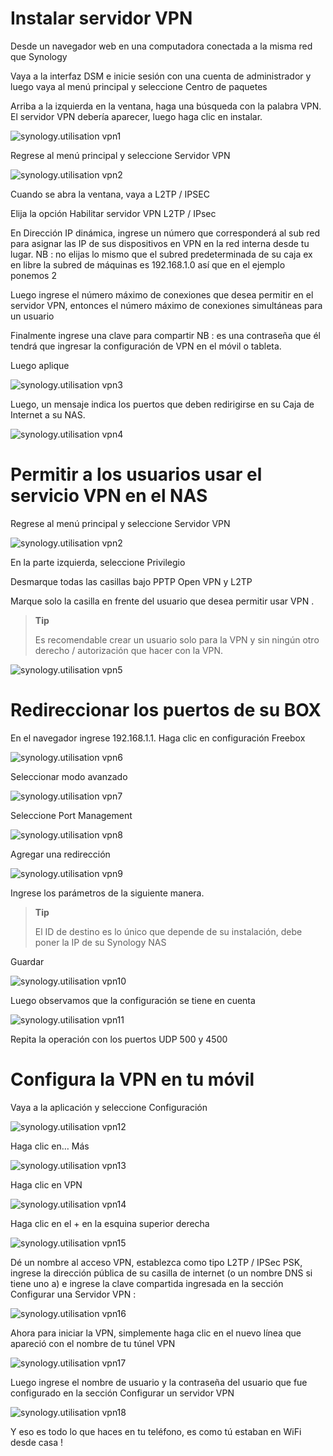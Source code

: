 Instalar servidor VPN 
====================

Desde un navegador web en una computadora conectada a la misma red que
Synology

Vaya a la interfaz DSM e inicie sesión con una cuenta de administrador y luego
vaya al menú principal y seleccione Centro de paquetes

Arriba a la izquierda en la ventana, haga una búsqueda con la palabra VPN.
El servidor VPN debería aparecer, luego haga clic en instalar.

![synology.utilisation vpn1](images/synology.utilisation_vpn1.png)

Regrese al menú principal y seleccione Servidor VPN

![synology.utilisation vpn2](images/synology.utilisation_vpn2.png)

Cuando se abra la ventana, vaya a L2TP / IPSEC

Elija la opción Habilitar servidor VPN L2TP / IPsec

En Dirección IP dinámica, ingrese un número que corresponderá al sub
red para asignar las IP de sus dispositivos en VPN en la red interna
desde tu lugar. NB : no elijas lo mismo que el
subred predeterminada de su caja ex en libre la subred de
máquinas es 192.168.1.0 así que en el ejemplo ponemos 2

Luego ingrese el número máximo de conexiones que desea permitir
en el servidor VPN, entonces el número máximo de conexiones simultáneas
para un usuario

Finalmente ingrese una clave para compartir NB : es una contraseña que él
tendrá que ingresar la configuración de VPN en el móvil o tableta.

Luego aplique

![synology.utilisation vpn3](images/synology.utilisation_vpn3.png)

Luego, un mensaje indica los puertos que deben redirigirse en su
Caja de Internet a su NAS.

![synology.utilisation vpn4](images/synology.utilisation_vpn4.png)

Permitir a los usuarios usar el servicio VPN en el NAS 
===============================================================

Regrese al menú principal y seleccione Servidor VPN

![synology.utilisation vpn2](images/synology.utilisation_vpn2.png)

En la parte izquierda, seleccione Privilegio

Desmarque todas las casillas bajo PPTP Open VPN y L2TP

Marque solo la casilla en frente del usuario que desea
permitir usar VPN .

> **Tip**
>
> Es recomendable crear un usuario solo para la VPN
> y sin ningún otro derecho / autorización que hacer con la VPN.

![synology.utilisation vpn5](images/synology.utilisation_vpn5.png)

Redireccionar los puertos de su BOX 
===============================

En el navegador ingrese 192.168.1.1. Haga clic en configuración
Freebox

![synology.utilisation vpn6](images/synology.utilisation_vpn6.png)

Seleccionar modo avanzado

![synology.utilisation vpn7](images/synology.utilisation_vpn7.png)

Seleccione Port Management

![synology.utilisation vpn8](images/synology.utilisation_vpn8.png)

Agregar una redirección

![synology.utilisation vpn9](images/synology.utilisation_vpn9.png)

Ingrese los parámetros de la siguiente manera.

> **Tip**
>
> El ID de destino es lo único que depende de su instalación,
> debe poner la IP de su Synology NAS

Guardar

![synology.utilisation vpn10](images/synology.utilisation_vpn10.png)

Luego observamos que la configuración se tiene en cuenta

![synology.utilisation vpn11](images/synology.utilisation_vpn11.png)

Repita la operación con los puertos UDP 500 y 4500

Configura la VPN en tu móvil 
==================================

Vaya a la aplicación y seleccione Configuración

![synology.utilisation vpn12](images/synology.utilisation_vpn12.png)

Haga clic en… Más

![synology.utilisation vpn13](images/synology.utilisation_vpn13.png)

Haga clic en VPN

![synology.utilisation vpn14](images/synology.utilisation_vpn14.png)

Haga clic en el + en la esquina superior derecha

![synology.utilisation vpn15](images/synology.utilisation_vpn15.png)

Dé un nombre al acceso VPN, establezca como tipo L2TP / IPSec PSK, ingrese
la dirección pública de su casilla de internet (o un nombre DNS si tiene uno
a) e ingrese la clave compartida ingresada en la sección Configurar una
Servidor VPN :

![synology.utilisation vpn16](images/synology.utilisation_vpn16.png)

Ahora para iniciar la VPN, simplemente haga clic en el nuevo
línea que apareció con el nombre de tu túnel VPN

![synology.utilisation vpn17](images/synology.utilisation_vpn17.png)

Luego ingrese el nombre de usuario y la contraseña del usuario que fue
configurado en la sección Configurar un servidor VPN

![synology.utilisation vpn18](images/synology.utilisation_vpn18.png)

Y eso es todo lo que haces en tu teléfono, es como tú
estaban en WiFi desde casa !
